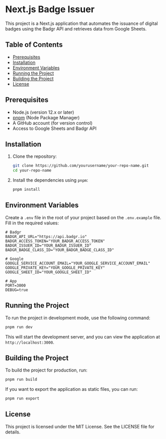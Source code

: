 # Next.js Badge Issuer

This project is a Next.js application that automates the issuance of digital badges using the Badgr API and retrieves data from Google Sheets.

## Table of Contents

- [Prerequisites](#prerequisites)
- [Installation](#installation)
- [Environment Variables](#environment-variables)
- [Running the Project](#running-the-project)
- [Building the Project](#building-the-project)
- [License](#license)

## Prerequisites

- Node.js (version 12.x or later)
- [pnpm](https://pnpm.js.org/) (Node Package Manager)
- A GitHub account (for version control)
- Access to Google Sheets and Badgr API

## Installation

1. Clone the repository:

   ```bash
   git clone https://github.com/yourusername/your-repo-name.git
   cd your-repo-name
   ```

2. Install the dependencies using `pnpm`:

   ```bash
   pnpm install
   ```

## Environment Variables

Create a `.env` file in the root of your project based on the `.env.example` file. Fill in the required values:

```plaintext
# Badgr
BADGR_API_URL="https://api.badgr.io"
BADGR_ACCESS_TOKEN="YOUR_BADGR_ACCESS_TOKEN"
BADGR_ISSUER_ID="YOUR_BADGR_ISSUER_ID"
BADGR_BADGE_CLASS_ID="YOUR_BADGR_BADGE_CLASS_ID"

# Google
GOOGLE_SERVICE_ACCOUNT_EMAIL="YOUR_GOOGLE_SERVICE_ACCOUNT_EMAIL"
GOOGLE_PRIVATE_KEY="YOUR_GOOGLE_PRIVATE_KEY"
GOOGLE_SHEET_ID="YOUR_GOOGLE_SHEET_ID"

# App
PORT=3000
DEBUG=true
```

## Running the Project

To run the project in development mode, use the following command:

```bash
pnpm run dev
```

This will start the development server, and you can view the application at `http://localhost:3000`.

## Building the Project

To build the project for production, run:

```bash
pnpm run build
```

If you want to export the application as static files, you can run:

```bash
pnpm run export
```

## License

This project is licensed under the MIT License. See the LICENSE file for details.